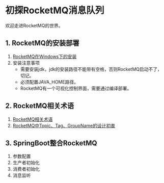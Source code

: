 
# 初探RocketMQ消息队列
欢迎走进RocketMQ的世界。

## 1. RocketMQ的安装部署

1. [RocketMQ在Windows下的安装](https://www.cnblogs.com/coder-lzh/p/9006048.html)
2. 安装注意事项
   - 需要安装jdk，jdk的安装路径不能带有空格，否则RocketMQ启动不了，切记。
   - 必须配置JAVA_HOME路径。
   - RocketMQ有一个可视化控制界面，需要通过编译部署。


## 2. RocketMQ相关术语
1. [RocketMQ相关术语](https://www.cnblogs.com/taojintianxia/p/4447590.html)
2. [RocketMQ中Topic、Tag、GroupName的设计初衷](https://my.oschina.net/javamaster/blog/2051703)


## 3. SpringBoot整合RocketMQ
1. 参数配置
2. 生产者初始化
3. 消费者初始化
4. 消息监听

